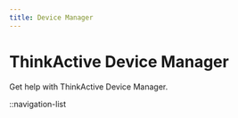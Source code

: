 ```yaml
---
title: Device Manager
---
```


# ThinkActive Device Manager

Get help with ThinkActive Device Manager.

::navigation-list